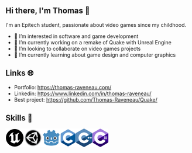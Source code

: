 ## Hi there, I'm Thomas 👋

I'm an Epitech student, passionate about video games since my childhood.

- 👀 I’m interested in software and game development
- 🔭 I’m currently working on a remake of Quake with Unreal Engine
- 🤝 I’m looking to collaborate on video games projects
- 🌱 I’m currently learning about game design and computer graphics

##  Links 🌐

- Portfolio:    https://thomas-raveneau.com/
- Linkedin:     https://www.linkedin.com/in/thomas-raveneau/
- Best project: https://github.com/Thomas-Raveneau/Quake/

## Skills 🔧

<div style="display: flex">
  <img src="https://github.com/Thomas-Raveneau/Thomas-Raveneau/blob/0a9c776fb31788d5e691268b8f160d6ea7b34c30/logos/unreal.png" height="50"/>
  <img src="https://github.com/Thomas-Raveneau/Thomas-Raveneau/blob/0a9c776fb31788d5e691268b8f160d6ea7b34c30/logos/unity.png" height="50"/>
  <img src="https://github.com/Thomas-Raveneau/Thomas-Raveneau/blob/0a9c776fb31788d5e691268b8f160d6ea7b34c30/logos/godot.png" height="50"/>
  <img src="https://github.com/Thomas-Raveneau/Thomas-Raveneau/blob/0a9c776fb31788d5e691268b8f160d6ea7b34c30/logos/c.svg" height="50"/>
  <img src="https://github.com/Thomas-Raveneau/Thomas-Raveneau/blob/0a9c776fb31788d5e691268b8f160d6ea7b34c30/logos/cpp.svg" height="50"/>
  <img src="https://github.com/Thomas-Raveneau/Thomas-Raveneau/blob/0a9c776fb31788d5e691268b8f160d6ea7b34c30/logos/c%23svg.svg" height="50"/>
</div>
